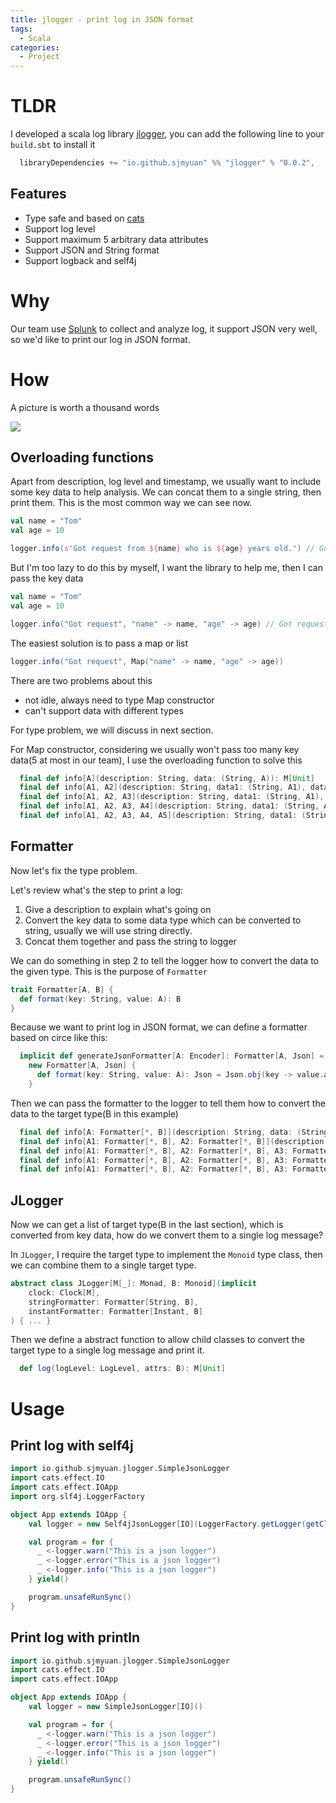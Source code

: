 ```yaml
---
title: jlogger - print log in JSON format
tags:
  - Scala
categories:
  - Project
---
```


# TLDR

I developed a scala log library [jlogger](https://github.com/sjmyuan/jlogger), you can add the following line to your `build.sbt` to install it

```scala
  libraryDependencies += "io.github.sjmyuan" %% "jlogger" % "0.0.2",
```

## Features
* Type safe and based on [cats](http://typelevel.org/cats/)
* Support log level
* Support maximum 5 arbitrary data attributes
* Support JSON and String format
* Support logback and self4j

# Why

Our team use [Splunk](https://www.splunk.com/) to collect and analyze log, it support JSON very well, so we'd like to print our log in JSON format.

# How

A picture is worth a thousand words

![](https://images.shangjiaming.com/jlogger-classes-0.0.2.png)

## Overloading functions

Apart from description, log level and timestamp, we usually want to include some key data to help analysis.
We can concat them to a single string, then print them. This is the most common way we can see now.

```scala
val name = "Tom"
val age = 10

logger.info(s"Got request from ${name} who is ${age} years old.") // Got request from Tom who is 10 years old.
```

But I'm too lazy to do this by myself, I want the library to help me, then I can pass the key data


```scala
val name = "Tom"
val age = 10

logger.info("Got request", "name" -> name, "age" -> age) // Got request: name=Tome, age=10.(for example)
```

The easiest solution is to pass a map or list

```scala
logger.info("Got request", Map("name" -> name, "age" -> age))
```

There are two problems about this

* not idle, always need to type Map constructor
* can't support data with different types

For type problem, we will discuss in next section. 

For Map constructor, considering we usually won't pass too many key data(5 at most in our team), I use the overloading function to solve this

```scala
  final def info[A](description: String, data: (String, A)): M[Unit]
  final def info[A1, A2](description: String, data1: (String, A1), data2: (String, A2)): M[Unit]
  final def info[A1, A2, A3](description: String, data1: (String, A1), data2: (String, A2), data3: (String, A3)): M[Unit]
  final def info[A1, A2, A3, A4](description: String, data1: (String, A1), data2: (String, A2), data3: (String, A3), data4: (String, A4)): M[Unit]
  final def info[A1, A2, A3, A4, A5](description: String, data1: (String, A1), data2: (String, A2), data3: (String, A3), data4: (String, A4), data5: (String, A5)): M[Unit]
```

## Formatter

Now let's fix the type problem.

Let's review what's the step to print a log:
1. Give a description to explain what's going on
2. Convert the key data to some data type which can be converted to string, usually we will use string directly.
3. Concat them together and pass the string to logger

We can do something in step 2 to tell the logger how to convert the data to the given type. This is the purpose of `Formatter`

```scala
trait Formatter[A, B] {
  def format(key: String, value: A): B
}
```

Because we want to print log in JSON format, we can define a formatter based on circe like this:

```scala
  implicit def generateJsonFormatter[A: Encoder]: Formatter[A, Json] =
    new Formatter[A, Json] {
      def format(key: String, value: A): Json = Json.obj(key -> value.asJson)
    }
```

Then we can pass the formatter to the logger to tell them how to convert the data to the target type(B in this example)

```scala
  final def info[A: Formatter[*, B]](description: String, data: (String, A)): M[Unit]
  final def info[A1: Formatter[*, B], A2: Formatter[*, B]](description: String, data1: (String, A1), data2: (String, A2)): M[Unit]
  final def info[A1: Formatter[*, B], A2: Formatter[*, B], A3: Formatter[*, B]](description: String, data1: (String, A1), data2: (String, A2), data3: (String, A3)): M[Unit]
  final def info[A1: Formatter[*, B], A2: Formatter[*, B], A3: Formatter[*, B], A4: Formatter[*, B]](description: String, data1: (String, A1), data2: (String, A2), data3: (String, A3), data4: (String, A4)): M[Unit]
  final def info[A1: Formatter[*, B], A2: Formatter[*, B], A3: Formatter[*, B], A4: Formatter[*, B], A5: Formatter[*, B]](description: String, data1: (String, A1), data2: (String, A2), data3: (String, A3), data4: (String, A4), data5: (String, A5)): M[Unit]
```

## JLogger

Now we can get a list of target type(B in the last section), which is converted from key data, how do we convert them to a single log message?

In `JLogger`, I require the target type to implement the `Monoid` type class, then we can combine them to a single target type.

```scala
abstract class JLogger[M[_]: Monad, B: Monoid](implicit
    clock: Clock[M],
    stringFormatter: Formatter[String, B],
    instantFormatter: Formatter[Instant, B]
) { ... }
```

Then we define a abstract function to allow child classes to convert the target type to a single log message and print it.

```scala
  def log(logLevel: LogLevel, attrs: B): M[Unit]
```


# Usage

## Print log with self4j

```scala
import io.github.sjmyuan.jlogger.SimpleJsonLogger
import cats.effect.IO
import cats.effect.IOApp
import org.slf4j.LoggerFactory

object App extends IOApp {
    val logger = new Self4jJsonLogger[IO](LoggerFactory.getLogger(getClass()))

    val program = for {
      _ <-logger.warn("This is a json logger")
      _ <-logger.error("This is a json logger")
      _ <-logger.info("This is a json logger")
    } yield()

    program.unsafeRunSync()
}
```

## Print log with println

```scala
import io.github.sjmyuan.jlogger.SimpleJsonLogger
import cats.effect.IO
import cats.effect.IOApp

object App extends IOApp {
    val logger = new SimpleJsonLogger[IO]()

    val program = for {
      _ <-logger.warn("This is a json logger")
      _ <-logger.error("This is a json logger")
      _ <-logger.info("This is a json logger")
    } yield()

    program.unsafeRunSync()
}
```